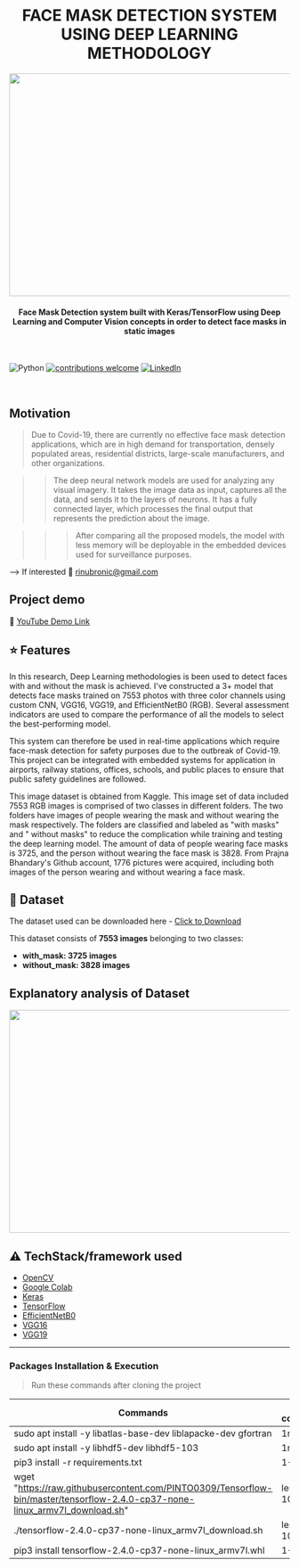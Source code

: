<h1 align="center">FACE MASK DETECTION SYSTEM USING DEEP LEARNING METHODOLOGY</h1>

<div align= "center"><p align="center"><img src="https://i.ytimg.com/vi/JRmA9Baip0o/maxresdefault.jpg" width="700" height="400"></p>
  <h4>Face Mask Detection system built with Keras/TensorFlow using Deep Learning and Computer Vision concepts in order to detect face masks in static images </h4>
</div>

&nbsp;&nbsp;&nbsp;&nbsp;&nbsp;&nbsp;&nbsp;&nbsp;&nbsp;&nbsp;&nbsp;&nbsp;&nbsp;&nbsp;&nbsp;&nbsp;&nbsp;&nbsp;&nbsp;&nbsp;&nbsp;&nbsp;&nbsp;&nbsp;&nbsp;&nbsp;&nbsp;&nbsp;&nbsp;&nbsp;&nbsp;&nbsp;&nbsp;&nbsp;&nbsp;&nbsp;&nbsp;&nbsp;&nbsp;&nbsp;&nbsp;

![Python](https://img.shields.io/badge/python-v3.6+-blue.svg)
[![contributions welcome](https://img.shields.io/badge/contributions-welcome-brightgreen.svg?style=flat)](https://github.com/Rinub/FACE-MASK-DETECTION-SYSTEM-USING-DEEP-LEARNING-METHODOLOGY/blob/main/README.md)
[![LinkedIn](https://img.shields.io/badge/-LinkedIn-black.svg?style=flat-square&logo=linkedin&colorB=555)](https://www.linkedin.com/in/ibrahimrinub/)


&nbsp;&nbsp;&nbsp;&nbsp;&nbsp;&nbsp;&nbsp;&nbsp;&nbsp;&nbsp;&nbsp;&nbsp;&nbsp;&nbsp;&nbsp;&nbsp;&nbsp;&nbsp;&nbsp;&nbsp;&nbsp;&nbsp;&nbsp;&nbsp;&nbsp;&nbsp;&nbsp;&nbsp;&nbsp;&nbsp;&nbsp;&nbsp;&nbsp;&nbsp;&nbsp;



## Motivation
> Due to Covid-19, there are currently no effective face mask detection applications, which are in high demand for transportation, densely populated areas, residential districts, large-scale manufacturers, and other organizations.

>> The deep neural network models are used for analyzing any visual imagery. It takes the image data as input, captures all the data, and sends it to the layers of neurons. It has a fully connected layer, which processes the final output that represents the prediction about the image.

>>> After comparing all the proposed models, the model with less memory will be deployable in the embedded devices used for surveillance purposes.
 

--> If interested :email: rinubronic@gmail.com

 
## Project demo
:movie_camera: [YouTube Demo Link](https://youtu.be/wYwW7gAYyxw)

## :star: Features
 In this research, Deep Learning methodologies is been used to detect faces with and without the mask is achieved. I've constructed a 3+ model that detects face masks trained on 7553 photos with three color channels using custom CNN, VGG16, VGG19, and EfficientNetB0 (RGB). Several assessment indicators are used to compare the performance of all the models to select the best-performing model.

This system can therefore be used in real-time applications which require face-mask detection for safety purposes due to the outbreak of Covid-19. This project can be integrated with embedded systems for application in airports, railway stations, offices, schools, and public places to ensure that public safety guidelines are followed.

This image dataset is obtained from Kaggle. This image set of data included 7553 RGB images is comprised of two classes in different folders. The two folders have images of people wearing the mask and without wearing the mask respectively. The folders are classified and labeled as "with masks" and " without masks" to reduce the complication while training and testing the deep learning model. The amount of data of people wearing face masks is 3725, and the person without wearing the face mask is 3828. From Prajna Bhandary's Github account, 1776 pictures were acquired, including both images of the person wearing and without wearing a face mask. 

## :file_folder: Dataset
The dataset used can be downloaded here - [Click to Download](https://www.kaggle.com/omkargurav/face-mask-dataset)

This dataset consists of __7553 images__ belonging to two classes:
*	__with_mask: 3725 images__
*	__without_mask: 3828 images__

## Explanatory analysis of Dataset

<p align="center"><img src="https://www.pyimagesearch.com/wp-content/uploads/2020/04/face_mask_detection_dataset.jpg" width="700" height="400"></p>


## :warning: TechStack/framework used

- [OpenCV](https://opencv.org/)
- [Google Colab](https://colab.research.google.com/notebooks/intro.ipynb)
- [Keras](https://keras.io/)
- [TensorFlow](https://www.tensorflow.org/)
- [EfficientNetB0](https://arxiv.org/abs/1801.04381)
- [VGG16](https://arxiv.org/abs/1801.04381)
- [VGG19](https://arxiv.org/abs/1801.04381)



---
### Packages Installation & Execution

> Run these commands after cloning the project

| Commands                                                                                                                     | Time to completion |
|------------------------------------------------------------------------------------------------------------------------------|--------------------|
| sudo apt install -y libatlas-base-dev liblapacke-dev gfortran                                                                | 1min               |
| sudo apt install -y libhdf5-dev libhdf5-103                                                                                  | 1min               |
| pip3 install -r requirements.txt                                                                                             | 1-3 mins           |
| wget "https://raw.githubusercontent.com/PINTO0309/Tensorflow-bin/master/tensorflow-2.4.0-cp37-none-linux_armv7l_download.sh" | less than 10 secs  |
| ./tensorflow-2.4.0-cp37-none-linux_armv7l_download.sh                                                                        | less than 10 secs  |
| pip3 install tensorflow-2.4.0-cp37-none-linux_armv7l.whl                                                                     | 1-3 mins           |


